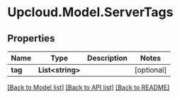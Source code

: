 # Upcloud.Model.ServerTags
## Properties

Name | Type | Description | Notes
------------ | ------------- | ------------- | -------------
**tag** | **List&lt;string&gt;** |  | [optional] 

[[Back to Model list]](../README.md#documentation-for-models) [[Back to API list]](../README.md#documentation-for-api-endpoints) [[Back to README]](../README.md)

